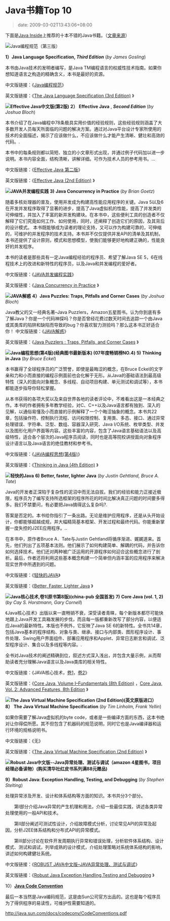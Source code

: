 # Java书籍Top 10
>date: 2009-03-02T13:43:06+08:00


下面是[Java Inside](http://www.kiatemy.com/)上推荐的十本不错的Java书籍。（[文章来源](http://www.kiatemy.com/?p=93)）



![Java编程规范（第三版）](http://images.china-pub.com/ebook30001-35000/30979/zcover.jpg)


  **1）Java Language Specification, *Third Edition*** (*by James Gosling*) 


本书由Java技术的发明者编写，是Java TM编程语言的权威性技术指南。如果你想知道语言之构造的精确含义，本书是最好的资源。


中文版链接：《[Java编程规范](http://www.china-pub.com/30979)》  

英文版链接：《[The Java Language Specification (3rd Edition)](https://www.amazon.com/gp/product/0321246780/qid=1151978234/sr=11-1/ref=sr_11_1/103-0196201-4410255?n=283155) 》


 


**![Effective Java中文版(第2版)](http://images.china-pub.com/ebook195001-200000/195040/zcover.jpg)** **2）** **Effective Java** , ***Second Edition*** (*by Joshua Bloch*)


本书介绍了在Java编程中78条极具实用价值的经验规则，这些经验规则涵盖了大多数开发人员每天所面临的问题的解决方案。通过对Java平台设计专家所使用的技术的全面描述，揭示了应该做什么，不应该做什么才能产生清晰、健壮和高效的代码。.


本书中的每条规则都以简短、独立的小文章形式出现，并通过例子代码加以进一步说明。本书内容全面，结构清晰，讲解详细。可作为技术人员的参考用书。…


中文版链接：《[Effective Java 第二版](http://www.china-pub.com/195040)》  

英文版链接：《[Effective Java (2nd Edition)](https://www.amazon.com/Effective-Java-2nd-Joshua-Bloch/dp/0321356683/ref=sr_11_1?ie=UTF8&qid=1231898916&sr=11-1) 》


**![JAVA并发编程实践](http://images.china-pub.com/ebook30001-35000/34825/zcover.jpg)** **3)** **Java Concurrency in Practice** (*by Brian Goetz*)


随着多核处理器的普及，使用并发成为构建高性能应用程序的关键。Java 5以及6在开发并发程序取得了显著的进步，提高了Java虚拟机的性能，提高了并发类的可伸缩性，并加入了丰富的新并发构建块。在本书中，这些便利工具的创造者不仅解释了它们究竟如何工作、如何使用，同时，还阐释了创造它们的原因，及其背后的设计模式。 本书既能够成为读者的理论支持，又可以作为构建可靠的，可伸缩的，可维护的并发程序的技术支持。本书并不仅仅提供并发API的清单及其机制，本书还提供了设计原则，模式和思想模型，使我们能够更好地构建正确的，性能良好的并发程序。


本书的读者是那些具有一定Java编程经验的程序员、希望了解Java SE 5，6在线程技术上的改进和新特性的程序员，以及Java和并发编程的爱好者。


中文版链接：《[JAVA并发编程实践](http://www.china-pub.com/34825)》  

英文版链接：《[Java Concurrency in Practice](https://www.amazon.com/Java-Concurrency-Practice-Brian-Goetz/dp/0321349601/ref=pd_bbs_sr_1/104-7541332-0393550?ie=UTF8&s=books&qid=1184131642&sr=1-1) 》


**![JAVA解惑](http://images.china-pub.com/ebook25001-30000/28310/zcover.jpg)** **4）Java Puzzles: Traps, Pitfalls and Corner Cases** (*by Joshua Bloch*)


Java教父的又一经典名著–Java Puzzlers，Amazon五星图书。认为你到底有多了解Java？你是一个代码神探吗？你是否曾经花费过数天时间去追踪一个由Java或其类库的陷阱和缺陷而导致的bug？你喜欢智力测验吗？那么这本书正好适合你！
中文版链接：《[JAVA解惑](http://www.china-pub.com/28310)》  

英文版链接：《[Java Puzzlers : Traps, Pitfalls, and Corner Cases](https://www.amazon.com/gp/product/032133678X/qid=1134008561/sr=2-1/ref=pd_bbs_b_2_1/103-5953105-7638227?s=books&v=glance&n=283155) 》


**![Java编程思想(第4版)(经典图书最新版本) (07年度畅销榜NO.4)](http://images.china-pub.com/ebook30001-35000/34838/zcover.jpg)** **5)** **Thinking in Java** (*by Bruce Eckel*)


本书赢得了全球程序员的广泛赞誉，即使是最晦涩的概念，在Bruce Eckel的文字亲和力和小而直接的编程示例面前也会化解于无形。从Java的基础语法到最高级特性（深入的面向对象概念、多线程、自动项目构建、单元测试和调试等），本书都能逐步指导你轻松掌握。


从本书获得的各项大奖以及来自世界各地的读者评论中，不难看出这是一本经典之作。本书的作者拥有多年教学经验，对C、C++以及Java语言都有独到、深入的见解，以通俗易懂及小而直接的示例解释了一个个晦涩抽象的概念。本书共22章，包括操作符、控制执行流程、访问权限控制、复用类、多态、接口、通过异常处理错误、字符串、泛型、数组、容器深入研究、Java I/O系统、枚举类型、并发以及图形化用户界面等内容。这些丰富的内容，包含了Java语言基础语法以及高级特性，适合各个层次的Java程序员阅读，同时也是高等院校讲授面向对象程序设计语言以及Java语言的绝佳教材和参考书。


中文版链接：《[JAVA编程思想(第4版)](http://www.china-pub.com/34838)》  

英文版链接：《[Thinking in Java (4th Edition)](https://www.amazon.com/Thinking-Java-4th-Bruce-Eckel/dp/0131872486/ref=sr_11_1/104-7541332-0393550?ie=UTF8&qid=1182221667&sr=11-1) 》


 


**![轻快的Java](http://images.china-pub.com/ebook30001-35000/31157/zcover.jpg)** **6)** **Better, faster, lighter Java** (*by Justin Gehtland, Bruce A. Tate*)


Java的开发者正深陷于复杂性的泥沼中而无法自拔。我们的经验和能力正接近极限，程序员为了编写支持所选框架的程序所花的时间比解决真正问题的时间要多得多。我们不禁要问，有必要把Java搞得这么复杂吗?.


答案是否定的。本书给你指引了一条出路。无论是维护应用程序，还是从头开始设计，你都能够超越成规，并大幅精简基本框架、开发过程和最终代码。你能重新掌握一度失控的J2EE应用程序。..


在本书中，原作者Bruce A．Tate与Justin Gehtland将循序渐进、娓娓道来。首先，他们列出了五项基本法则。他们展示了如何构建简单、解耦的代码，并告诉你如何选择技术。他们还对两种被广泛运用的开源程序如何迎合这些概念进行了剖析。最后，作者还将利用这些基本概念构建一个简单但内涵丰富的应用程序来解决现实世界中所遇到的问题。


中文版链接：《[轻快的JAVA](http://www.china-pub.com/31157)》  

英文版链接：《[Better, Faster, Lighter Java](https://www.amazon.com/gp/product/0596006764/sr=1-1/qid=1154660697/ref=pd_bbs_1/103-0057155-0283849?ie=UTF8&s=books)  》


**![Java核心技术,卷1(原书第8版)(china-pub 全国首发)](http://images.china-pub.com/ebook205001-210000/208978/zcover.jpg)** **7)** **Core Java (vol. 1, 2)** (*by Cay S. Horstmann, Gary Cornell*)


《Java核心技术》出版以来一直畅销不衰，深受读者青睐，每个新版本都尽可能快地跟上Java开发工具箱发展的步伐，而且每一版都重新改写了部分内容，以便适应Java的最新特性。本版也不例外，它反映了Java SE 6的新特性。全书共14章，包括Java基本的程序结构、对象与类、继承、接口与内部类、图形程序设计、事件处理、Swing用户界面组件、部署应用程序和Applet、异常日志断言和调试、泛型程序设计、集合以及多线程等内容。.


全书对Java技术的阐述精确到位，叙述方式深入浅出，并包含大量示例，从而帮助读者充分理解Java语言以及Java类库的相关特性。


中文版链接：《JAVA核心技术，[卷1](http://www.china-pub.com/208978)，[卷2](http://www.china-pub.com/508881)》  

英文版链接：《[Core Java, Volume I–Fundamentals (8th Edition)](https://www.amazon.com/Core-Java-I-Fundamentals-8th-Sun/dp/0132354764/ref=sr_11_1?ie=UTF8&qid=1215592737&sr=11-1) ，[Core Java, Vol. 2: Advanced Features, 8th Edition](https://www.amazon.com/Core-Java-Vol-Advanced-Features/dp/0132354799/ref=sr_1_1?ie=UTF8&s=books&qid=1227751671&sr=1-1) 》


**![The Java Virtual Machine Specification (2nd Edition)(英文原版进口）](http://images.china-pub.com/ebook35001-40000/37364/zcover.jpg)** **8） The Java Virtual Machine Specification** (*by Tim Linholm, Frank Yellin*)


如果你需要了解Java虚拟机的byte code，或者是一些编译方面的东西，这本书绝对让你得偿所愿。其不但包含了机器码的规范说明，同时它也是Java编译器和运行环境的规格说明书。


中文版链接：《无》  

英文版链接：《[The Java Virtual Machine Specification (2nd Edition)](https://www.amazon.com/Java-Virtual-Machine-Specification-2nd/dp/0201432943/ref=sr_11_1?ie=UTF8&qid=1196140587&sr=11-1) 》


**![Robust Java中文版--Java异常处理、测试与调试（amazon 4星图书，项目经理必备读物）(购买清华社红皮书系列满88元赠品)](http://images.china-pub.com/ebook190001-195000/191946/zcover.jpg)**


 **9）Robust Java: Exception Handling, Testing, and Debugging** (*by Stephen Stelting*)


处理异常涉及开发、设计和体系结构等方面的知识。本书共分3个部分。  

　　第Ⅰ部分介绍Java异常的产生机理和用法，介绍一些最佳实践，讲述各类异常处理使用的一般API和技术。  

　　第Ⅱ部分阐述可测试性设计，介绍故障模式分析，讨论常见API的异常及起因，分析J2EE体系结构和分布式API的异常模式。  

　　第Ⅲ部分讨论在软件开发周期执行异常和错误处理，分析软件体系结构、设计模式、测试和调试，列举成熟的设计模式，介绍处理策略对系统体系结构的影响，讲述如何构建健壮系统。


中文版链接：《[ROBUST JAVA中文版–JAVA异常处理、测试与调试](http://www.china-pub.com/191946)》  

英文版链接：《[Robust Java Exception Handling,Testing and Debugging](https://www.amazon.com/exec/obidos/ASIN/0131008528/qid%3D1126685892/sr%3D11-1/ref%3Dsr_11_1/103-8394699-5235834) 》


10）[**Java Code Convention**](http://java.sun.com/docs/codeconv/CodeConventions.pdf) 


最后一本当然是Java编码规范，这是由Sun公司官方出品的。这也是每个程序员为了得供程序的易读性，可维护性需要知道的。


<http://java.sun.com/docs/codeconv/CodeConventions.pdf>


